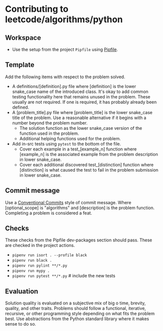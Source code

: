# Contributing to leetcode/algorithms/python

## Workspace

- Use the setup from the project `Pipfile` using [Pipfile](https://github.com/pypa/pipfile).

## Template

Add the following items with respect to the problem solved.

- A definitions/[definition].py file where [definition] is the lower snake_case name of the introduced class.
  It's okay to add common testing functionality here that remains unused in the problem.
  These usually are not required. If one is required, it has probably already been defined.
- A [problem_title].py file where [problem_title] is the lower snake_case title of the problem.
  Use a reasonable alternative if it begins with a number beyond the problem number.
  - The solution function as the lower snake_case version of the function used in the problem.
  - Additional helping functions used for the problem.
- Add in-src tests using `pytest` to the bottom of the file.
  - Cover each example in a test\_[example_n] function where [example_n] is the associated example from the problem description in lower snake_case.
  - Cover each additional discovered test\_[distinction] function where [distinction] is what caused the test to fail in the problem submission in lower snake_case.

## Commit message

Use a [Conventional Commits](https://www.conventionalcommits.org/en/v1.0.0/) style of commit message.
Where [optional_scope] is "algorithms" and [description] is the problem function.
Completing a problem is considered a feat.

## Checks

These checks from the Pipfile dev-packages section should pass.
These are checked in the project actions.

- `pipenv run isort . --profile black`
- `pipenv run black .`
- `pipenv run pylint **/*.py`
- `pipenv run mypy .`
- `pipenv run pytest **/*.py` # include the new tests

## Evaluation

Solution quality is evaluated on a subjective mix of big o time, brevity, quality, and other traits.
Problems should follow a functional, iterative, recursive, or other programming style depending on what fits the problem best.
Use abstractions from the Python standard library where it makes sense to do so.
